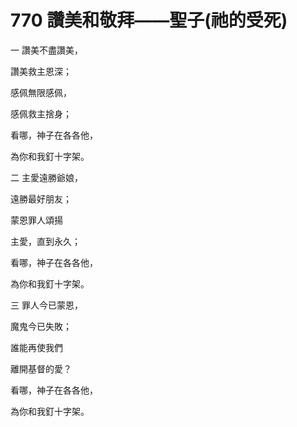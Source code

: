 # 770 讚美和敬拜——聖子(祂的受死)

一 讚美不盡讚美，

讚美救主恩深；

感佩無限感佩，

感佩救主捨身；

看哪，神子在各各他，

為你和我釘十字架。

二 主愛遠勝爺娘，

遠勝最好朋友；

蒙恩罪人頌揚

主愛，直到永久；

看哪，神子在各各他，

為你和我釘十字架。

三 罪人今已蒙恩，

魔鬼今已失敗；

誰能再使我們

離開基督的愛？

看哪，神子在各各他，

為你和我釘十字架。

